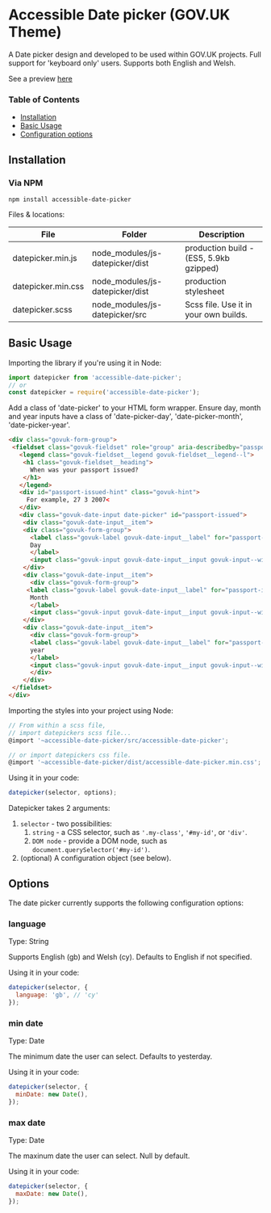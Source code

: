 # Accessible Date picker (GOV.UK Theme)

A Date picker design and developed to be used within GOV.UK projects. Full support for 'keyboard only' users. Supports both English and Welsh.  

See a preview [here](https://still-headland-16463.herokuapp.com)

### Table of Contents

* [Installation](#installation)
* [Basic Usage](#basic-usage)
* [Configuration options](#options)

## Installation

### Via NPM

```
npm install accessible-date-picker
```

Files & locations:

|        File        |             Folder              |               Description               |
| ------------------ | ------------------------------- | --------------------------------------- |
| datepicker.min.js  | node_modules/js-datepicker/dist | production build - (ES5, 5.9kb gzipped) |
| datepicker.min.css | node_modules/js-datepicker/dist | production stylesheet                   |
| datepicker.scss    | node_modules/js-datepicker/src  | Scss file. Use it in your own builds.   |

## Basic Usage

Importing the library if you're using it in Node:
```javascript
import datepicker from 'accessible-date-picker';
// or
const datepicker = require('accessible-date-picker');
```

Add a class of 'date-picker' to your HTML form wrapper. Ensure day, month and year inputs have a class of 'date-picker-day', 'date-picker-month', 'date-picker-year'.

```html
<div class="govuk-form-group">
 <fieldset class="govuk-fieldset" role="group" aria-describedby="passport-issued-hint">
   <legend class="govuk-fieldset__legend govuk-fieldset__legend--l">
    <h1 class="govuk-fieldset__heading">
      When was your passport issued?
    </h1>
   </legend>
   <div id="passport-issued-hint" class="govuk-hint">
     For example, 27 3 2007<
   </div>
   <div class="govuk-date-input date-picker" id="passport-issued">
    <div class="govuk-date-input__item">
    <div class="govuk-form-group">
      <label class="govuk-label govuk-date-input__label" for="passport-issued-day">
      Day
      </label>
      <input class="govuk-input govuk-date-input__input govuk-input--width-2 date-picker-day" id="passport-issued-day" name="passport-issued-day" type="text" pattern="[0-9]*" inputmode="numeric"></div>
    </div>
    <div class="govuk-date-input__item">
      <div class="govuk-form-group">
     <label class="govuk-label govuk-date-input__label" for="passport-issued-month">
      Month
      </label>
      <input class="govuk-input govuk-date-input__input govuk-input--width-2 date-picker-month" id="passport-issued-month" name="passport-issued-month" type="text" pattern="[0-9]*" inputmode="numeric"></div>
    </div>
    <div class="govuk-date-input__item">
      <div class="govuk-form-group">
      <label class="govuk-label govuk-date-input__label" for="passport-issued-year">
      year
      </label>
      <input class="govuk-input govuk-date-input__input govuk-input--width-4 date-picker-year" id="passport-issued-year" name="passport-issued-year" type="text" pattern="[0-9]*" inputmode="numeric"></div>
      </div>
    </div>
 </fieldset>
</div>
```

Importing the styles into your project using Node:
```javascript
// From within a scss file,
// import datepickers scss file...
@import '~accessible-date-picker/src/accessible-date-picker';

// or import datepickers css file.
@import '~accessible-date-picker/dist/accessible-date-picker.min.css';
```

Using it in your code:
```javascript
datepicker(selector, options);
```

Datepicker takes 2 arguments:

1. `selector` - two possibilities:
    1. `string` - a CSS selector, such as `'.my-class'`, `'#my-id'`, or `'div'`.
    2. `DOM node` - provide a DOM node, such as `document.querySelector('#my-id')`.
2. (optional) A configuration object (see below).

## Options

The date picker currently supports the following configuration options:

### language

Type: String

Supports English (gb) and Welsh (cy). Defaults to English if not specified.

Using it in your code:
```javascript
datepicker(selector, {
  language: 'gb', // 'cy'
});
```

### min date

Type: Date

The minimum date the user can select. Defaults to yesterday.

Using it in your code:
```javascript
datepicker(selector, {
  minDate: new Date(),
});
```

### max date

Type: Date

The maxinum date the user can select. Null by default.

Using it in your code:
```javascript
datepicker(selector, {
  maxDate: new Date(),
});
```

